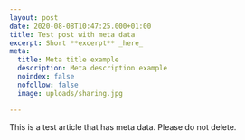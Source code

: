 ```yaml
---
layout: post
date: 2020-08-08T10:47:25.000+01:00
title: Test post with meta data
excerpt: Short **excerpt** _here_
meta:
  title: Meta title example
  description: Meta description example
  noindex: false
  nofollow: false
  image: uploads/sharing.jpg

---
```

This is a test article that has meta data. Please do not delete.
